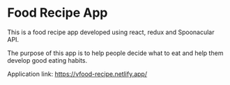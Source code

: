 # Food Recipe App
This is a food recipe app developed using react, redux and Spoonacular API.

The purpose of this app is to help people decide what to eat and help them develop good eating habits.

Application link:
https://vfood-recipe.netlify.app/
